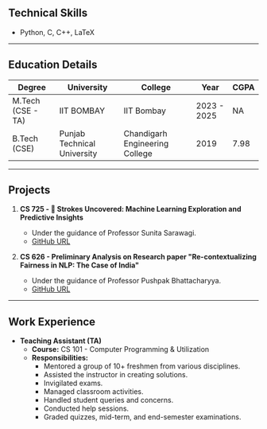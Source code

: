 ## Technical Skills

- Python, C, C++, LaTeX

---

## Education Details

| Degree             | University                | College                      | Year        | CGPA |
|--------------------|---------------------------|------------------------------|-------------|------------|
| M.Tech (CSE - TA)  | IIT BOMBAY                | IIT Bombay                   | 2023 - 2025 | NA         |
| B.Tech (CSE)       | Punjab Technical University| Chandigarh Engineering College| 2019        | 7.98      |

---

## Projects

1. **CS 725 - 🧠 Strokes Uncovered: Machine Learning Exploration and Predictive Insights**
   - Under the guidance of Professor Sunita Sarawagi.
   - [GitHub URL](https://github.com/arnavcse/Project-725)

2. **CS 626 - Preliminary Analysis on Research paper "Re-contextualizing Fairness in NLP: The Case of India"**
   - Under the guidance of Professor Pushpak Bhattacharyya.
   - [GitHub URL](https://github.com/arnavcse/NLP-Project)

---

## Work Experience

- **Teaching Assistant (TA)**
  - **Course:** CS 101 - Computer Programming & Utilization
  - **Responsibilities:**
    - Mentored a group of 10+ freshmen from various disciplines.
    - Assisted the instructor in creating solutions.
    - Invigilated exams.
    - Managed classroom activities.
    - Handled student queries and concerns.
    - Conducted help sessions.
    - Graded quizzes, mid-term, and end-semester examinations.
